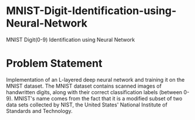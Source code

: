 # MNIST-Digit-Identification-using-Neural-Network
MNIST Digit(0-9) Identification using Neural Network

# Problem Statement
Implementation of an L-layered deep neural network and training it on the MNIST dataset. The MNIST dataset contains scanned images of handwritten digits, along with their correct classification labels (between 0-9). MNIST's name comes from the fact that it is a modified subset of two data sets collected by NIST, the United States' National Institute of Standards and Technology.
 
